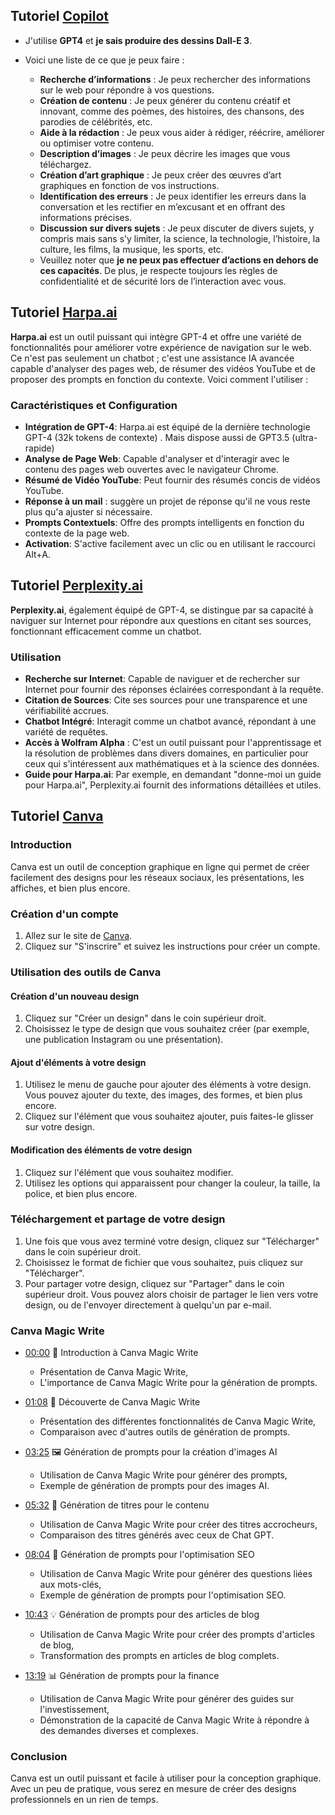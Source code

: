 ## Tutoriel [Copilot](https://copilot.microsoft.com/) 
-  J'utilise **GPT4** et **je sais produire des dessins Dall-E 3**. 
- Voici une liste de ce que je peux faire :

    - **Recherche d’informations** : Je peux rechercher des informations sur le web pour répondre à vos questions.
    - **Création de contenu** : Je peux générer du contenu créatif et innovant, comme des poèmes, des histoires, des chansons, des parodies de célébrités, etc.
    - **Aide à la rédaction** : Je peux vous aider à rédiger, réécrire, améliorer ou optimiser votre contenu.
    - **Description d’images** : Je peux décrire les images que vous téléchargez.
    - **Création d’art graphique** : Je peux créer des œuvres d’art graphiques en fonction de vos instructions.
    - **Identification des erreurs** : Je peux identifier les erreurs dans la conversation et les rectifier en m’excusant et en offrant des informations précises.
    - **Discussion sur divers sujets** : Je peux discuter de divers sujets, y compris mais sans s’y limiter, la science, la technologie, l’histoire, la culture, les films, la musique, les sports, etc.
   -  Veuillez noter que **je ne peux pas effectuer d’actions en dehors de ces capacités**. De plus, je respecte toujours les règles de confidentialité et de sécurité lors de l’interaction avec vous.



## Tutoriel [Harpa.ai](https://harpa.ai/)

**Harpa.ai** est un outil puissant qui intègre GPT-4 et offre une variété de fonctionnalités pour améliorer votre expérience de navigation sur le web. Ce n'est pas seulement un chatbot ; c'est une assistance IA avancée capable d'analyser des pages web, de résumer des vidéos YouTube et de proposer des prompts en fonction du contexte. Voici comment l'utiliser :

### Caractéristiques et Configuration

- **Intégration de GPT-4**: Harpa.ai est équipé de la dernière technologie GPT-4 (32k tokens de contexte) . Mais dispose aussi de GPT3.5 (ultra-rapide)  
- **Analyse de Page Web**: Capable d'analyser et d'interagir avec le contenu des pages web ouvertes avec le navigateur Chrome.
- **Résumé de Vidéo YouTube**: Peut fournir des résumés concis de vidéos YouTube.
- **Réponse à un mail** : suggère un projet de réponse qu'il ne vous reste plus qu'a ajuster si nécessaire.
- **Prompts Contextuels**: Offre des prompts intelligents en fonction du contexte de la page web.
- **Activation**: S'active facilement avec un clic ou en utilisant le raccourci Alt+A.


## Tutoriel [Perplexity.ai](https://www.perplexity.ai/)

**Perplexity.ai**, également équipé de GPT-4, se distingue par sa capacité à naviguer sur Internet pour répondre aux questions en citant ses sources, fonctionnant efficacement comme un chatbot.

### Utilisation

- **Recherche sur Internet**: Capable de naviguer et de rechercher sur Internet pour fournir des réponses éclairées correspondant à la requête.
- **Citation de Sources**: Cite ses sources pour une transparence et une vérifiabilité accrues.
- **Chatbot Intégré**: Interagit comme un chatbot avancé, répondant à une variété de requêtes.
- **Accès à Wolfram Alpha** : C'est un outil puissant pour l'apprentissage et la résolution de problèmes dans divers domaines, en particulier pour ceux qui s'intéressent aux mathématiques et à la science des données. 
- **Guide pour Harpa.ai**: Par exemple, en demandant "donne-moi un guide pour Harpa.ai", Perplexity.ai fournit des informations détaillées et utiles.

## Tutoriel [Canva](https://www.canva.com/)


### Introduction

Canva est un outil de conception graphique en ligne qui permet de créer facilement des designs pour les réseaux sociaux, les présentations, les affiches, et bien plus encore.

### Création d'un compte

1. Allez sur le site de [Canva](https://www.canva.com/).
2. Cliquez sur "S'inscrire" et suivez les instructions pour créer un compte.

### Utilisation des outils de Canva

#### Création d'un nouveau design

1. Cliquez sur "Créer un design" dans le coin supérieur droit.
2. Choisissez le type de design que vous souhaitez créer (par exemple, une publication Instagram ou une présentation).

#### Ajout d'éléments à votre design

1. Utilisez le menu de gauche pour ajouter des éléments à votre design. Vous pouvez ajouter du texte, des images, des formes, et bien plus encore.
2. Cliquez sur l'élément que vous souhaitez ajouter, puis faites-le glisser sur votre design.

#### Modification des éléments de votre design

1. Cliquez sur l'élément que vous souhaitez modifier.
2. Utilisez les options qui apparaissent pour changer la couleur, la taille, la police, et bien plus encore.

### Téléchargement et partage de votre design

1. Une fois que vous avez terminé votre design, cliquez sur "Télécharger" dans le coin supérieur droit.
2. Choisissez le format de fichier que vous souhaitez, puis cliquez sur "Télécharger".
3. Pour partager votre design, cliquez sur "Partager" dans le coin supérieur droit. Vous pouvez alors choisir de partager le lien vers votre design, ou de l'envoyer directement à quelqu'un par e-mail.

### Canva Magic Write

- [00:00](https://www.youtube.com/watch?v=51XTK5fXlmA&t=0s) 🚀 Introduction à Canva Magic Write

  - Présentation de Canva Magic Write,
  - L'importance de Canva Magic Write pour la génération de prompts.

- [01:08](https://www.youtube.com/watch?v=51XTK5fXlmA&t=68s) 🎩 Découverte de Canva Magic Write

  - Présentation des différentes fonctionnalités de Canva Magic Write,
  - Comparaison avec d'autres outils de génération de prompts.

- [03:25](https://www.youtube.com/watch?v=51XTK5fXlmA&t=205s) 🖼️ Génération de prompts pour la création d'images AI

  - Utilisation de Canva Magic Write pour générer des prompts,
  - Exemple de génération de prompts pour des images AI.

- [05:32](https://www.youtube.com/watch?v=51XTK5fXlmA&t=332s) 📝 Génération de titres pour le contenu

  - Utilisation de Canva Magic Write pour créer des titres accrocheurs,
  - Comparaison des titres générés avec ceux de Chat GPT.

- [08:04](https://www.youtube.com/watch?v=51XTK5fXlmA&t=484s) 🧐 Génération de prompts pour l'optimisation SEO

  - Utilisation de Canva Magic Write pour générer des questions liées aux mots-clés,
  - Exemple de génération de prompts pour l'optimisation SEO.

- [10:43](https://www.youtube.com/watch?v=51XTK5fXlmA&t=643s) 💡 Génération de prompts pour des articles de blog

  - Utilisation de Canva Magic Write pour créer des prompts d'articles de blog,
  - Transformation des prompts en articles de blog complets.

- [13:19](https://www.youtube.com/watch?v=51XTK5fXlmA&t=799s) 📊 Génération de prompts pour la finance

  - Utilisation de Canva Magic Write pour générer des guides sur l'investissement,
  - Démonstration de la capacité de Canva Magic Write à répondre à des demandes diverses et complexes.

 ### Conclusion

Canva est un outil puissant et facile à utiliser pour la conception graphique. Avec un peu de pratique, vous serez en mesure de créer des designs professionnels en un rien de temps.
